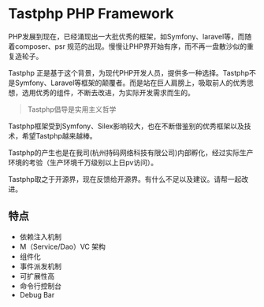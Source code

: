 # Tastphp PHP Framework

PHP发展到现在，已经涌现出一大批优秀的框架，如Symfony、laravel等，而随着composer、psr 规范的出现。慢慢让PHP界开始有序，而不再一盘散沙似的重复造轮子。

Tastphp 正是基于这个背景，为现代PHP开发人员，提供多一种选择。Tastphp不是Symfony、Laravel等框架的颠覆者。而是站在巨人肩膀上，吸取前人的优秀思想，选用优秀的组件，不断去改进，为实际开发需求而生的。

> Tastphp倡导是实用主义哲学

Tastphp框架受到Symfony、Silex影响较大，也在不断借鉴别的优秀框架以及技术，希望Tastphp越来越棒。

Tastphp的产生也是在我司(杭州持码网络科技有限公司)内部孵化，经过实际生产环境的考验（生产环境千万级别以上日pv访问）。

Tastphp取之于开源界，现在反馈给开源界。有什么不足以及建议。请帮一起改进。

## 特点

* 依赖注入机制
* M（Service/Dao）VC 架构
* 组件化
* 事件派发机制
* 可扩展性高
* 命令行控制台
* Debug Bar
